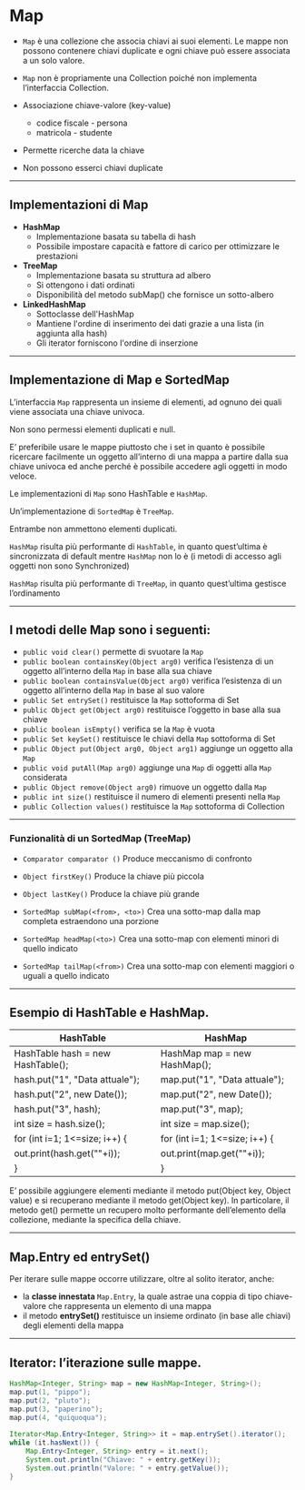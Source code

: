 # Map


* `Map` è una collezione che associa chiavi ai suoi elementi. Le mappe non possono contenere chiavi duplicate e ogni chiave può essere associata a un solo valore.

* `Map` non è propriamente una Collection poiché non implementa l’interfaccia Collection.
* Associazione chiave-valore (key-value)
  * codice fiscale - persona
  * matricola - studente
* Permette ricerche data la chiave
* Non possono esserci chiavi duplicate

---

## Implementazioni di Map  

* **HashMap**
  * Implementazione basata su tabella di hash
  * Possibile impostare capacità e fattore di carico per ottimizzare le prestazioni
* **TreeMap**
  * Implementazione basata su struttura ad albero
  * Si ottengono i dati ordinati
  * Disponibilità del metodo subMap() che fornisce un sotto-albero
* **LinkedHashMap**
  * Sottoclasse dell'HashMap
  * Mantiene l'ordine di inserimento dei dati grazie a una lista (in aggiunta alla hash)
  * Gli iterator forniscono l'ordine di inserzione


---


## Implementazione di Map e SortedMap

L’interfaccia `Map` rappresenta un insieme di elementi, ad ognuno dei quali viene associata una chiave univoca. 

Non sono permessi elementi duplicati e null.

E’ preferibile usare le mappe piuttosto che i set in quanto è possibile ricercare facilmente un oggetto all’interno di una mappa a partire dalla sua chiave univoca ed anche perché è possibile accedere agli oggetti in modo veloce.

Le implementazioni di `Map` sono HashTable e `HashMap`.

Un’implementazione di `SortedMap` è `TreeMap`. 

Entrambe non ammettono elementi duplicati.

`HashMap` risulta più performante di `HashTable`, in quanto quest’ultima è sincronizzata di default mentre `HashMap` non lo è 
(i metodi di accesso agli oggetti non sono Synchronized)

`HashMap` risulta più performante di `TreeMap`, in quanto quest’ultima gestisce l’ordinamento

---

## I metodi delle Map sono i seguenti:

* `public void clear()`
permette di svuotare la `Map`
* `public boolean containsKey(Object arg0)`
verifica l’esistenza di un oggetto all’interno della `Map` in base alla sua chiave
* `public boolean containsValue(Object arg0)`
verifica l’esistenza di un oggetto all’interno della `Map` in base al suo valore
* `public Set entrySet()`
restituisce la `Map` sottoforma di Set
* `public Object get(Object arg0)`
restituisce l’oggetto in base alla sua chiave
* `public boolean isEmpty()`
verifica se la `Map` è vuota
* `public Set keySet()`
restituisce le chiavi della `Map` sottoforma di Set
* `public Object put(Object arg0, Object arg1)`
aggiunge un oggetto alla `Map`
* `public void putAll(Map arg0)`
aggiunge una `Map` di oggetti alla `Map` considerata
* `public Object remove(Object arg0)`
rimuove un oggetto dalla `Map`
* `public int size()`
restituisce il numero di elementi presenti nella `Map`
* `public Collection values()`
restituisce la `Map` sottoforma di Collection


---



### Funzionalità di un SortedMap (TreeMap)

* `Comparator comparator ()` Produce meccanismo di confronto

* `Object firstKey()` Produce la chiave più piccola

* `Object lastKey()` Produce la chiave più grande

* `SortedMap subMap(<from>, <to>)` Crea una sotto-map dalla map completa
estraendono una porzione

* `SortedMap headMap(<to>)` Crea una sotto-map con elementi minori di
quello indicato

* `SortedMap tailMap(<from>)` Crea una sotto-map con elementi maggiori o
uguali a quello indicato

---

## Esempio di HashTable e HashMap.
HashTable | HashMap
------------ | -------------
HashTable hash = new HashTable();	|	HashMap map = new HashMap();
hash.put("1", "Data attuale");		|	map.put("1", "Data attuale");
hash.put("2", new Date());			|	map.put("2", new Date());
hash.put("3", hash);				|	map.put("3", map);
int size = hash.size();			|	int size = map.size();
for (int i=1; 1<=size; i++) {		|	for (int i=1; 1<=size; i++) {
   out.print(hash.get(""+i));		   |	out.print(map.get(""+i));
}							|	}

E’ possibile aggiungere elementi mediante il metodo put(Object key, Object value) e si recuperano mediante il metodo get(Object key). 
In particolare, il metodo get() permette un recupero molto performante dell’elemento della collezione, mediante la specifica della chiave.

---

## Map.Entry ed entrySet()

Per iterare sulle mappe occorre utilizzare, oltre al solito iterator, anche:

* la **classe innestata** `Map.Entry`, la quale astrae una coppia di tipo chiave-valore che rappresenta un elemento di una mappa
* il metodo **entrySet()** restituisce un insieme ordinato (in base alle chiavi) degli elementi della mappa

---

## Iterator: l’iterazione sulle mappe.

```java
HashMap<Integer, String> map = new HashMap<Integer, String>();
map.put(1, "pippo");
map.put(2, "pluto");
map.put(3, "paperino");
map.put(4, "quiquoqua");
  
Iterator<Map.Entry<Integer, String>> it = map.entrySet().iterator();
while (it.hasNext()) {
	Map.Entry<Integer, String> entry = it.next();
	System.out.println("Chiave: " + entry.getKey());
	System.out.println("Valore: " + entry.getValue());
}
```
